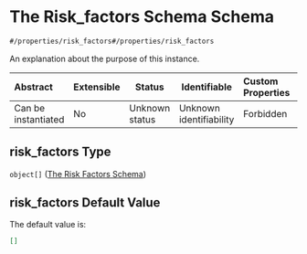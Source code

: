 # The Risk_factors Schema Schema

```txt
#/properties/risk_factors#/properties/risk_factors
```

An explanation about the purpose of this instance.


| Abstract            | Extensible | Status         | Identifiable            | Custom Properties | Additional Properties | Access Restrictions | Defined In                                                                                       |
| :------------------ | ---------- | -------------- | ----------------------- | :---------------- | --------------------- | ------------------- | ------------------------------------------------------------------------------------------------ |
| Can be instantiated | No         | Unknown status | Unknown identifiability | Forbidden         | Allowed               | none                | [policy_transaction.schema.json\*](../out/policy_transaction.schema.json "open original schema") |

## risk_factors Type

`object[]` ([The Risk Factors Schema](policy_transaction-properties-the-risk_factors-schema-the-risk-factors-schema.md))

## risk_factors Default Value

The default value is:

```json
[]
```
